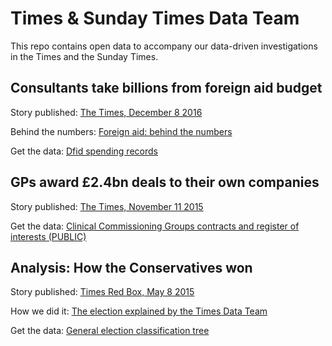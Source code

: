 # Times & Sunday Times Data Team

This repo contains open data to accompany our data-driven investigations in the Times and the Sunday Times.

## Consultants take billions from foreign aid budget

Story published: [The Times, December 8 2016](http://www.thetimes.co.uk/edition/news/consultants-take-billions-from-foreign-aid-budget-hw7b6bk3f)

Behind the numbers: [Foreign aid: behind the numbers](http://www.thetimes.co.uk/article/foreign-aid-behind-the-numbers-5nbdjt0tx?shareToken=6f8ce65f74efa4d0a85727e42759ca8a) 

Get the data: [Dfid spending records](Dfid%20spending%20records%20and%20Times%20categorisation%20for%20release_22_12_2016.xlsx)

## GPs award £2.4bn deals to their own companies
Story published: [The Times, November 11 2015](http://www.thetimes.co.uk/tto/health/news/article4610741.ece)

Get the data:
[Clinical Commissioning Groups contracts and register of interests (PUBLIC)](https://docs.google.com/spreadsheets/d/17upfkHX0IoOPvas8BzjSFkSE06x-Scb4NxuHYGeafTY/view)

## Analysis: How the Conservatives won

Story published: [Times Red Box, May 8 2015](http://www.thetimes.co.uk/redbox/topic/the-result/election-2015-why-they-won)

How we did it: [The election explained by the Times Data Team](https://medium.com/digital-times/the-election-explained-by-the-times-data-team-482d3ab95f5c)

Get the data: [General election classification tree](general-election-2015-classification-tree/)
